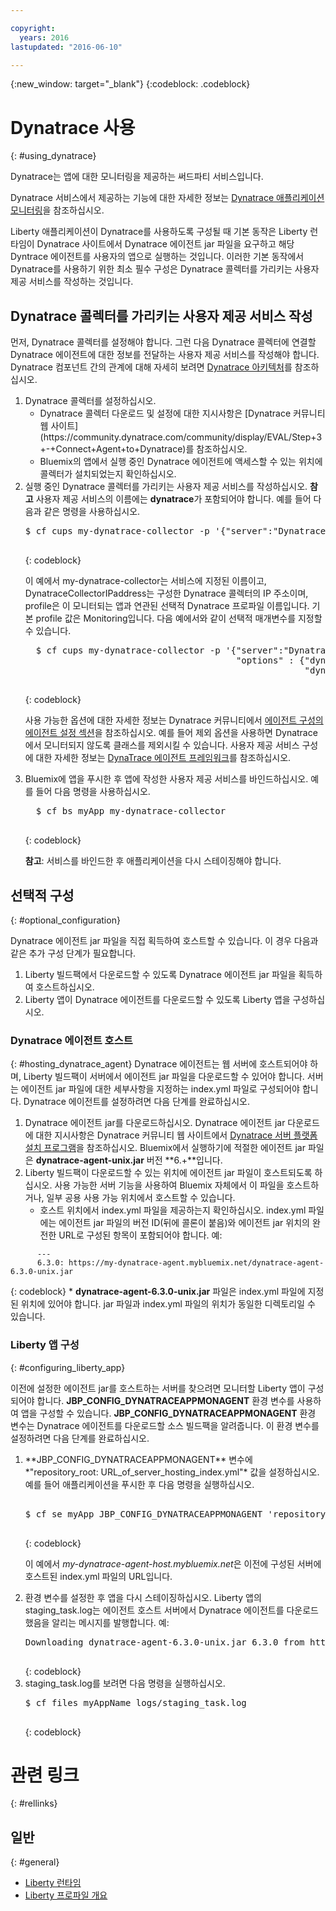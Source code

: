 ```yaml
---

copyright:
  years: 2016
lastupdated: "2016-06-10"

---
```


{:new_window: target="_blank"}
{:codeblock: .codeblock}

# Dynatrace 사용
{: #using_dynatrace}

Dynatrace는 앱에 대한 모니터링을 제공하는 써드파티 서비스입니다. 

Dynatrace 서비스에서 제공하는 기능에 대한 자세한 정보는 [Dynatrace 애플리케이션 모니터링](http://www.dynatrace.com/en/products/application-monitoring.html)을 참조하십시오.

Liberty 애플리케이션이 Dynatrace를 사용하도록 구성될 때 기본 동작은 Liberty 런타임이 Dynatrace 사이트에서
Dynatrace 에이전트 jar 파일을 요구하고 해당 Dyntrace 에이전트를 사용자의 앱으로 실행하는 것입니다. 이러한 기본 동작에서 Dynatrace를 사용하기 위한 최소 필수 구성은 Dynatrace 콜렉터를 가리키는 사용자 제공 서비스를 작성하는 것입니다.

## Dynatrace 콜렉터를 가리키는 사용자 제공 서비스 작성

먼저, Dynatrace 콜렉터를 설정해야 합니다. 그런 다음 Dynatrace 콜렉터에 연결할 Dynatrace 에이전트에 대한 정보를 전달하는 사용자 제공 서비스를 작성해야 합니다. Dynatrace 컴포넌트 간의 관계에 대해 자세히 보려면 [Dynatrace 아키텍처](https://community.dynatrace.com/community/display/DOCDT63/Architecture)를 참조하십시오. 

<ol>
<li>Dynatrace 콜렉터를 설정하십시오. <ul>
  <li>Dynatrace 콜렉터 다운로드 및 설정에 대한 지시사항은 [Dynatrace 커뮤니티 웹 사이트](https://community.dynatrace.com/community/display/EVAL/Step+3+-+Connect+Agent+to+Dynatrace)를 참조하십시오. </li>
  <li>Bluemix의 앱에서 실행 중인 Dynatrace 에이전트에 액세스할 수 있는 위치에 콜렉터가 설치되었는지 확인하십시오. </li>
  </ul>
</li>
<li>실행 중인 Dynatrace 콜렉터를 가리키는 사용자 제공 서비스를 작성하십시오. <b>참고</b> 사용자 제공 서비스의 이름에는 <b>dynatrace</b>가 포함되어야 합니다. 예를 들어 다음과 같은 명령을 사용하십시오.
<pre>
$ cf cups my-dynatrace-collector -p '{"server":"DynatraceCollectorIPaddress","profile":"Monitoring"}'
  </pre>
  {: codeblock}

이 예에서 my-dynatrace-collector는 서비스에 지정된 이름이고, DynatraceCollectorIPaddress는 구성한 Dynatrace 콜렉터의 IP 주소이며, profile은 이 모니터되는 앱과 연관된 선택적 Dynatrace 프로파일 이름입니다. 기본 profile 값은 Monitoring입니다. 다음 예에서와 같이 선택적 매개변수를 지정할 수 있습니다.


  <pre>
  $ cf cups my-dynatrace-collector -p '{"server":"DynatraceCollectorIPaddress","profile":"Monitoring",
                                        "options" : {"dynatrace-parameter-1": "value",
                                                     "dynatrace-parameter-2": "value"}}'
  </pre>
  {: codeblock}

사용 가능한 옵션에 대한 자세한 정보는 Dynatrace 커뮤니티에서 [에이전트 구성의 에이전트 설정 섹션](https://community.dynatrace.com/community/display/DOCDT62/Agent+Configuration)을 참조하십시오. 예를 들어 제외 옵션을 사용하면 Dynatrace에서 모니터되지 않도록 클래스를 제외시킬 수 있습니다. 사용자 제공 서비스 구성에 대한 자세한 정보는 [DynaTrace 에이전트 프레임워크](https://github.com/cloudfoundry/ibm-websphere-liberty-buildpack/blob/master/docs/framework-dynatrace-agent.md)를 참조하십시오. 
</li>
<li>Bluemix에 앱을 푸시한 후 앱에 작성한 사용자 제공 서비스를 바인드하십시오. 예를 들어 다음 명령을 사용하십시오.
<pre>
  $ cf bs myApp my-dynatrace-collector
  </pre>  
  {: codeblock}

**참고**: 서비스를 바인드한 후 애플리케이션을 다시 스테이징해야 합니다. 
</li>
</ol>

## 선택적 구성
{: #optional_configuration}

Dynatrace 에이전트 jar 파일을 직접 획득하여 호스트할 수 있습니다. 이 경우 다음과 같은 추가 구성 단계가 필요합니다. 
1. Liberty 빌드팩에서 다운로드할 수 있도록 Dynatrace 에이전트 jar 파일을 획득하여 호스트하십시오. 
2. Liberty 앱이 Dynatrace 에이전트를 다운로드할 수 있도록 Liberty 앱을 구성하십시오. 

### Dynatrace 에이전트 호스트
{: #hosting_dynatrace_agent}
Dynatrace 에이전트는 웹 서버에 호스트되어야 하며, Liberty 빌드팩이 서버에서 에이전트 jar 파일을 다운로드할 수 있어야 합니다. 서버는 에이전트 jar 파일에 대한 세부사항을 지정하는 index.yml 파일로 구성되어야 합니다. Dynatrace 에이전트를 설정하려면 다음 단계를 완료하십시오. 
  1. Dynatrace 에이전트 jar를 다운로드하십시오. Dynatrace 에이전트 jar 다운로드에 대한 지시사항은 Dynatrace 커뮤니티 웹 사이트에서 [Dynatrace 서버 플랫폼 설치 프로그램](https://community.dynatrace.com/community/display/EVAL/Step+1+-+Download+and+install+Dynatrace)을 참조하십시오. Bluemix에서 실행하기에 적절한 에이전트 jar 파일은 **dynatrace-agent-unix.jar** 버전 **6.+**입니다.
  2. Liberty 빌드팩이 다운로드할 수 있는 위치에 에이전트 jar 파일이 호스트되도록 하십시오. 사용 가능한 서버 기능을 사용하여 Bluemix 자체에서 이 파일을 호스트하거나, 일부 공용 사용 가능 위치에서 호스트할 수 있습니다. 
     * 호스트 위치에서 index.yml 파일을 제공하는지 확인하십시오. index.yml 파일에는 에이전트 jar 파일의 버전 ID(뒤에 콜론이 붙음)와 에이전트 jar 위치의 완전한 URL로 구성된 항목이 포함되어야 합니다. 예: 
```
      ---
      6.3.0: https://my-dynatrace-agent.mybluemix.net/dynatrace-agent-6.3.0-unix.jar
```  
{: codeblock}
     * **dynatrace-agent-6.3.0-unix.jar** 파일은 index.yml 파일에 지정된 위치에 있어야 합니다. jar 파일과 index.yml 파일의 위치가 동일한 디렉토리일 수 있습니다. 

### Liberty 앱 구성
{: #configuring_liberty_app}

이전에 설정한 에이전트 jar를 호스트하는 서버를 찾으려면 모니터할 Liberty 앱이 구성되어야 합니다. **JBP_CONFIG_DYNATRACEAPPMONAGENT** 환경 변수를 사용하여 앱을 구성할 수 있습니다. **JBP_CONFIG_DYNATRACEAPPMONAGENT** 환경 변수는 Dynatrace 에이전트를 다운로드할 소스 빌드팩을 알려줍니다. 이 환경 변수를 설정하려면 다음 단계를 완료하십시오. 
<ol>
   <li> **JBP_CONFIG_DYNATRACEAPPMONAGENT** 변수에
*"repository_root: URL_of_server_hosting_index.yml"* 값을 설정하십시오. 예를 들어 애플리케이션을 푸시한 후 다음 명령을 실행하십시오.
  
  <pre>   
$ cf se myApp JBP_CONFIG_DYNATRACEAPPMONAGENT 'repository_root: https://my-dynatrace-agent-host.mybluemix.net'
  </pre>
  {: codeblock}

  이 예에서 *my-dynatrace-agent-host.mybluemix.net*은 이전에 구성된 서버에 호스트된 index.yml 파일의 URL입니다. 
  </li>
  <li> 환경 변수를 설정한 후 앱을 다시 스테이징하십시오. Liberty 앱의 staging_task.log는 에이전트 호스트 서버에서 Dynatrace 에이전트를 다운로드했음을 알리는 메시지를 발행합니다. 예:
<pre>
Downloading dynatrace-agent-6.3.0-unix.jar 6.3.0 from https://my-dynatrace-agent-host.mybluemix.net/dynatrace-agent-6.3.0-unix.jar (17.8s)
  </pre>
  {: codeblock}

</li>
<li>staging_task.log를 보려면 다음 명령을 실행하십시오.
<pre>
$ cf files myAppName logs/staging_task.log
  </pre>  
  {: codeblock}

</li>
</ol>

# 관련 링크
{: #rellinks}
## 일반
{: #general}
* [Liberty 런타임](index.html)
* [Liberty 프로파일 개요](http://www-01.ibm.com/support/knowledgecenter/SSAW57_8.5.5/com.ibm.websphere.wlp.nd.doc/ae/cwlp_about.html)
